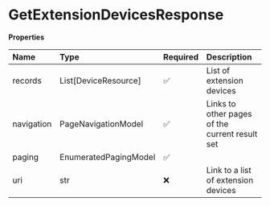 # GetExtensionDevicesResponse

**Properties**

| Name       | Type                  | Required | Description                                    |
| :--------- | :-------------------- | :------- | :--------------------------------------------- |
| records    | List[DeviceResource]  | ✅       | List of extension devices                      |
| navigation | PageNavigationModel   | ✅       | Links to other pages of the current result set |
| paging     | EnumeratedPagingModel | ✅       |                                                |
| uri        | str                   | ❌       | Link to a list of extension devices            |

<!-- This file was generated by liblab | https://liblab.com/ -->
